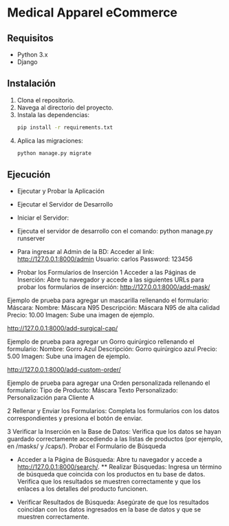 # Medical Apparel eCommerce

## Requisitos

- Python 3.x
- Django

## Instalación

1. Clona el repositorio.
2. Navega al directorio del proyecto.
3. Instala las dependencias:
    ```bash
    pip install -r requirements.txt
    ```
4. Aplica las migraciones:
    ```bash
    python manage.py migrate
    ```

## Ejecución

- Ejecutar y Probar la Aplicación

- Ejecutar el Servidor de Desarrollo

- Iniciar el Servidor:

- Ejecuta el servidor de desarrollo con el comando:
python manage.py runserver


- Para ingresar al Admin de la BD:
Acceder al link: http://127.0.0.1:8000/admin
Usuario: carlos
Password: 123456

- Probar los Formularios de Inserción
1 Acceder a las Páginas de Inserción:
Abre tu navegador y accede a las siguientes URLs para probar los formularios de inserción:
http://127.0.0.1:8000/add-mask/

Ejemplo de prueba para agregar un mascarilla rellenando el formulario:
Máscara:
Nombre: Máscara N95
Descripción: Máscara N95 de alta calidad
Precio: 10.00
Imagen: Sube una imagen de ejemplo.

http://127.0.0.1:8000/add-surgical-cap/

Ejemplo de prueba para agregar un Gorro quirúrgico rellenando el formulario:
Nombre: Gorro Azul
Descripción: Gorro quirúrgico azul
Precio: 5.00
Imagen: Sube una imagen de ejemplo.


http://127.0.0.1:8000/add-custom-order/

Ejemplo de prueba para agregar una Orden personalizada rellenando el formulario:
Tipo de Producto: Máscara
Texto Personalizado: Personalización para Cliente A


2 Rellenar y Enviar los Formularios:
Completa los formularios con los datos correspondientes y presiona el botón de enviar.

3 Verificar la Inserción en la Base de Datos:
Verifica que los datos se hayan guardado correctamente accediendo a las listas de productos (por ejemplo, en /masks/ y /caps/).
Probar el Formulario de Búsqueda

- Acceder a la Página de Búsqueda:
Abre tu navegador y accede a http://127.0.0.1:8000/search/.
** Realizar Búsquedas:
Ingresa un término de búsqueda que coincida con los productos en tu base de datos.
Verifica que los resultados se muestren correctamente y que los enlaces a los detalles del producto funcionen.

- Verificar Resultados de Búsqueda:
Asegúrate de que los resultados coincidan con los datos ingresados en la base de datos y que se muestren correctamente.